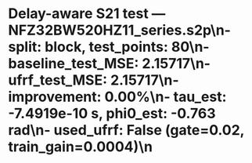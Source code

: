 # Delay-aware S21 test — NFZ32BW520HZ11_series.s2p\n- split: block, test_points: 80\n- baseline_test_MSE: 2.15717\n- ufrf_test_MSE: 2.15717\n- improvement: 0.00%\n- tau_est: -7.4919e-10 s, phi0_est: -0.763 rad\n- used_ufrf: False (gate=0.02, train_gain=0.0004)\n